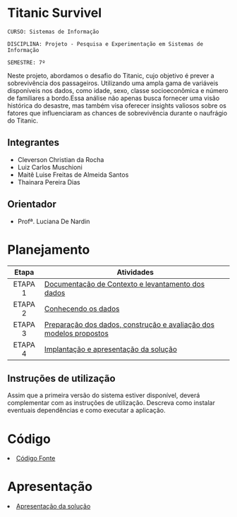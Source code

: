 # Titanic Survivel

`CURSO: Sistemas de Informação`

`DISCIPLINA: Projeto - Pesquisa e Experimentação em Sistemas de Informação`

`SEMESTRE: 7º`

Neste projeto, abordamos o desafio do Titanic, cujo objetivo é prever a sobrevivência dos passageiros. Utilizando uma ampla gama de variáveis disponíveis nos dados, como idade, sexo, 
classe socioeconômica e número de familiares a bordo.Essa análise não apenas busca fornecer uma visão histórica do desastre, mas também visa oferecer insights valiosos sobre os fatores
que influenciaram as chances de sobrevivência durante o naufrágio do Titanic.

## Integrantes

* Cleverson Christian da Rocha
* Luiz Carlos Muschioni
* Maitê Luise Freitas de Almeida Santos
* Thainara Pereira Dias

## Orientador

* Profª. Luciana De Nardin

# Planejamento

| Etapa         | Atividades |
|  :----:   | ----------- |
| ETAPA 1         |[Documentação de Contexto e levantamento dos dados](docs/contexto.md) <br> |
| ETAPA 2         |[Conhecendo os dados](docs/conhecendo-dados.md) <br> |
| ETAPA 3         |[Preparação dos dados, construção e avaliação dos modelos propostos](docs/construindo-modelos.md) |
| ETAPA 4        |[Implantação e apresentação da solução](docs/implantação-apresentacao.md) <br>  |

## Instruções de utilização

Assim que a primeira versão do sistema estiver disponível, deverá complementar com as instruções de utilização. Descreva como instalar eventuais dependências e como executar a aplicação.

# Código

<li><a href="src/README.md"> Código Fonte</a></li>

# Apresentação

<li><a href="presentation/README.md"> Apresentação da solução</a></li>
